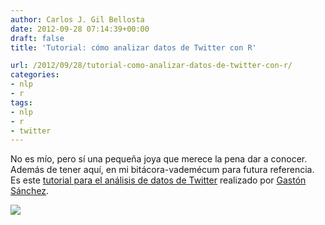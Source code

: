 ```yaml
---
author: Carlos J. Gil Bellosta
date: 2012-09-28 07:14:39+00:00
draft: false
title: 'Tutorial: cómo analizar datos de Twitter con R'

url: /2012/09/28/tutorial-como-analizar-datos-de-twitter-con-r/
categories:
- nlp
- r
tags:
- nlp
- r
- twitter
---
```


No es mío, pero sí una pequeña joya que merece la pena dar a conocer. Además de tener aquí, en mi bitácora-vademécum para futura referencia. Es este [tutorial para el análisis de datos de Twitter](https://sites.google.com/site/miningtwitter/) realizado por [Gastón Sánchez](http://www.gastonsanchez.com/).

[![](/wp-uploads/2012/09/MiningTwitterPicture.png#center)
](/wp-uploads/2012/09/MiningTwitterPicture.png#center)
